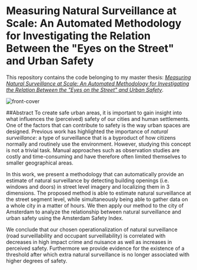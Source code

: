 # Measuring Natural Surveillance at Scale: An Automated Methodology for Investigating the Relation Between the "Eyes on the Street" and Urban Safety
This repository contains the code belonging to my master thesis: [_Measuring Natural Surveillance at Scale: An Automated Methodology for Investigating the Relation Between the "Eyes on the Street" and Urban Safety_]().

![front-cover](https://github.com/timovanasten/natural-surveillance/blob/doc/doc/img/front-cover.png?raw=true)

##Abstract
To create safe urban areas, it is important to gain insight into what influences the (perceived) safety of our cities and human settlements. One of the factors that can contribute to safety is the way urban spaces are designed. Previous work has highlighted the importance of _natural surveillance_: a type of surveillance that is a byproduct of how citizens normally and routinely use the environment. However, studying this concept is not a trivial task. Manual approaches such as observation studies are costly and time-consuming and have therefore often limited themselves to smaller geographical areas. 

In this work, we present a methodology that can automatically provide an estimate of natural surveillance by detecting building openings (i.e. windows and doors) in street level imagery and localizing them in 3 dimensions. The proposed method is able to estimate natural surveillance at the street segment level, while simultaneously being able to gather data on a whole city in a matter of hours. We then apply our method to the city of Amsterdam to analyze the relationship between natural surveillance and urban safety using the Amsterdam Safety Index. 

We conclude that our chosen operationalization of natural surveillance (road surveillability and occupant surveillability) is correlated with decreases in high impact crime and nuisance as well as increases in perceived safety. Furthermore we provide evidence for the existence of a threshold after which extra natural surveillance is no longer associated with higher degrees of safety.